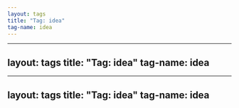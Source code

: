 ```yaml
---
layout: tags
title: "Tag: idea"
tag-name: idea
---
```

---
layout: tags
title: "Tag: idea"
tag-name: idea
---
---
layout: tags
title: "Tag: idea"
tag-name: idea
---

